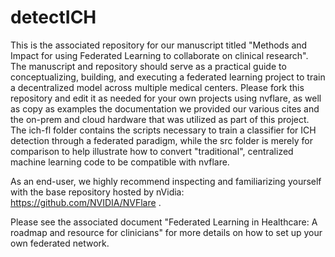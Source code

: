 # detectICH
This is the associated repository for our manuscript titled "Methods and Impact for using Federated Learning to collaborate on clinical research". 
The manuscript and repository should serve as a practical guide to conceptualizing, building, and executing a federated learning project to train a decentralized model across multiple medical centers. Please fork this repository and edit it as needed for your own projects using nvflare, as well as copy as examples the documentation we provided our various cites and the on-prem and cloud hardware that was utilized as part of this project. The ich-fl folder contains the scripts necessary to train a classifier for ICH detection through a federated paradigm, while the src folder is merely for comparison to help illustrate how to convert "traditional", centralized machine learning code to be compatible with nvflare.

As an end-user, we highly recommend inspecting and familiarizing yourself with the base repository hosted by nVidia: https://github.com/NVIDIA/NVFlare .

Please see the associated document "Federated Learning in Healthcare: A roadmap and resource for clinicians" for more details on how to set up your own federated network.

